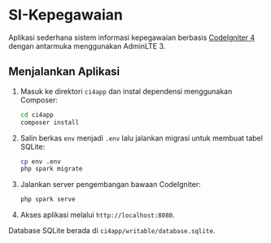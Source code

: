 # SI-Kepegawaian

Aplikasi sederhana sistem informasi kepegawaian berbasis [CodeIgniter 4](https://codeigniter.com/) dengan antarmuka menggunakan AdminLTE 3.

## Menjalankan Aplikasi

1. Masuk ke direktori `ci4app` dan instal dependensi menggunakan Composer:
   ```bash
   cd ci4app
   composer install
   ```
2. Salin berkas `env` menjadi `.env` lalu jalankan migrasi untuk membuat tabel SQLite:
   ```bash
   cp env .env
   php spark migrate
   ```
3. Jalankan server pengembangan bawaan CodeIgniter:
   ```bash
   php spark serve
   ```
4. Akses aplikasi melalui `http://localhost:8080`.

Database SQLite berada di `ci4app/writable/database.sqlite`.
